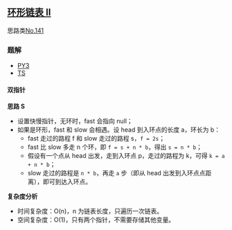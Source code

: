 ## [环形链表 II](https://leetcode.cn/problems/linked-list-cycle-ii/)
思路类[No.141](141.md)

### 题解
+ [PY3](../../py3/256/142.py)
+ [TS](../../ts/256/142.ts)

#### 双指针
**思路 S**
+ 设置快慢指针，无环时，fast 会指向 null；
+ 如果是环形，fast 和 slow 会相遇。设 head 到入环点的长度 a，环长为 b：
  - fast 走过的路程 f 和 slow 走过的路程 s，`f = 2s`；
  - fast 比 slow 多走 n 个环，即 `f = s + n * b`，得出 `s = n * b`；
  - 假设有一个点从 head 出发，走到入环点 p，走过的路程为 k，可得 `k = a + n * b`；
  - slow 走过的路程是 `n * b`，再走 `a` 步（即从 head 出发到入环点点距离），即可到达入环点。   

**复杂度分析**
+ 时间复杂度：O(n)，n 为链表长度，只遍历一次链表。
+ 空间复杂度：O(1)，只有两个指针，不需要存储其他变量。  